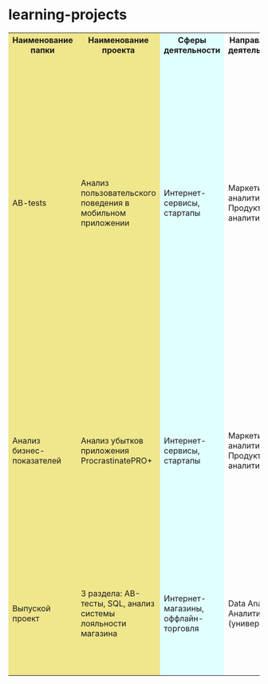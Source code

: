 # learning-projects
<table>
  <colgroup>
    <col span="2" style="background:Khaki"><!-- С помощью этой конструкции задаем цвет фона для первых двух столбцов таблицы-->
    <col style="background-color:LightCyan"><!-- Задаем цвет фона для следующего (одного) столбца таблицы-->
  </colgroup>
  <tr>
    <th>Наименование папки</th>
    <th>Наименование проекта</th>
    <th>Сферы деятельности</th>
    <th>Направления деятельности</th>
    <th>Навыки и инструменты</th>
    <th>Описание проекта</th>
  </tr>
  <tr>
    <td>AB-tests</td>
    <td>Анализ пользовательского поведения в мобильном приложении</td>
    <td>Интернет-сервисы, стартапы</td>
    <td>Маркетинг-аналитик
Продуктовый аналитик</td>
    <td>A/B-тестирование
Python
Pandas
Matplotlib
Seaborn
событийная аналитика
продуктовые метрики
Plotly
проверка статистических гипотез
визуализация данных</td>
    <td>В данном проекте мной были изучены принципы событийной аналитики. 
    Я построила воронку продаж, исследовала путь пользователей до покупки. 
    Проанализировала результаты A/B-теста введения новых шрифтов. 
    Сравнила 2 контрольных группы между собой, убедился в правильном разделении трафика, 
    а затем сравнил с тестовой группой.
    Выявлено, что новый шрифт значительно не повлияет на поведение пользователей.</td>
  </tr>
  <tr>
    <td>Анализ бизнес-показателей</td>
    <td>Анализ убытков приложения ProcrastinatePRO+</td>
    <td>Интернет-сервисы, стартапы</td>
    <td>Маркетинг-аналитик
Продуктовый аналитик</td>
    <td>
Python
Pandas
Matplotlib
когортный анализ
юнит-экономика
продуктовые метрики
Seaborn</td>
    <td>Проведен анализ данных от ProcrastinatePRO+.
Рассчитаны различные метрики, использован когортный анализ: 
LTV, CAC, Retention rate, DAU, WAU, MAU и т.д. 
Использованы уже написанные ранее функции расчёта метрик. 
Сделаны правильные выводы по полученным данным.</td>
  </tr>
  <tr>
    <td>Выпуской проект</td>
    <td>3 раздела: AB-тесты, SQL, анализ системы лояльности магазина</td>
    <td>Интернет-магазины, оффлайн-торговля</td>
    <td>Data Analyst
Аналитик (универсал)</td>
    <td>
Python
Pandas
Matplotlib
когортный анализ
юнит-экономика
продуктовые метрики
SQL
Seaborn
AB-тесты
проверка статистических гипотез</td>
    <td>Решены задачи по SQL. Проведен анализ системы лояльности оффлайн и онлайн магазинов. 
    Анализ результатов AB-тестов.</td>
  </tr>
</table>
